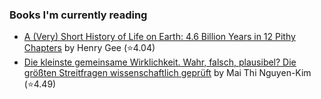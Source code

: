 ### Books I'm currently reading

<!-- GOODREADS-LIST:START -->
- [A (Very) Short History of Life on Earth: 4.6 Billion Years in 12 Pithy Chapters](https://www.goodreads.com/review/show/4268027126?utm_medium=api&utm_source=rss) by Henry Gee (⭐️4.04)
- [Die kleinste gemeinsame Wirklichkeit. Wahr, falsch, plausibel? Die größten Streitfragen wissenschaftlich geprüft](https://www.goodreads.com/review/show/4030580837?utm_medium=api&utm_source=rss) by Mai Thi Nguyen-Kim (⭐️4.49)
<!-- GOODREADS-LIST:END -->
